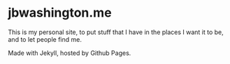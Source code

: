 # jbwashington.me

This is my personal site, to put stuff that I have in the places I want it to be, and to let people find me.

Made with Jekyll, hosted by Github Pages.
